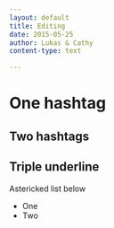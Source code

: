 ```yaml
---
layout: default
title: Editing
date: 2015-05-25
author: Lukas & Cathy
content-type: text

---
```


# One hashtag
## Two hashtags

Triple underline
---

Astericked list below
* One
* Two
